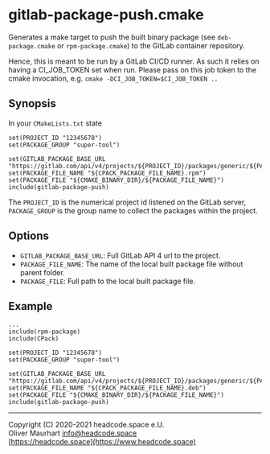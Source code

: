 # gitlab-package-push.cmake

Generates a make target to push the built binary package (see `deb-package.cmake` or `rpm-package.cmake`) to the GitLab 
container repository.

Hence, this is meant to be run by a GitLab CI/CD runner. As such it relies on having a CI_JOB_TOKEN set when run. 
Please pass on this job token to the cmake invocation, e.g. `cmake -DCI_JOB_TOKEN=$CI_JOB_TOKEN ..`


## Synopsis

In your `CMakeLists.txt` state
```
set(PROJECT_ID "12345678")
set(PACKAGE_GROUP "super-tool")

set(GITLAB_PACKAGE_BASE_URL "https://gitlab.com/api/v4/projects/${PROJECT_ID}/packages/generic/${PACKAGE_GROUP}")
set(PACKAGE_FILE_NAME "${CPACK_PACKAGE_FILE_NAME}.rpm")
set(PACKAGE_FILE "${CMAKE_BINARY_DIR}/${PACKAGE_FILE_NAME}")
include(gitlab-package-push)
```

The `PROJECT_ID` is the numerical project id listened on the GitLab server, `PACKAGE_GROUP` is the group name to
collect the packages within the project.


## Options

* `GITLAB_PACKAGE_BASE_URL`: Full GitLab API 4 url to the project.
* `PACKAGE_FILE_NAME`: The name of the local built package file without parent folder.
* `PACKAGE_FILE`: Full path to the local built package file.


## Example

```
...
include(rpm-package)
include(CPack)

set(PROJECT_ID "12345678")
set(PACKAGE_GROUP "super-tool")

set(GITLAB_PACKAGE_BASE_URL "https://gitlab.com/api/v4/projects/${PROJECT_ID}/packages/generic/${PACKAGE_GROUP}")
set(PACKAGE_FILE_NAME "${CPACK_PACKAGE_FILE_NAME}.deb")
set(PACKAGE_FILE "${CMAKE_BINARY_DIR}/${PACKAGE_FILE_NAME}")
include(gitlab-package-push)
```


---

Copyright (C) 2020-2021 headcode.space e.U.  
Oliver Maurhart <info@headcode.space>  
[https://headcode.space](https://www.headcode.space)  
